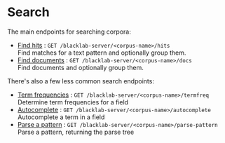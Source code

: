# Search

The main endpoints for searching corpora:

* [Find hits](find-hits) : `GET /blacklab-server/<corpus-name>/hits`<br>Find matches for a text pattern and optionally group them.
* [Find documents](find-documents) : `GET /blacklab-server/<corpus-name>/docs`<br>Find documents and optionally group them.

There's also a few less common search endpoints:

* [Term frequencies](termfreq) : `GET /blacklab-server/<corpus-name>/termfreq`<br>Determine term frequencies for a field
* [Autocomplete](autocomplete) : `GET /blacklab-server/<corpus-name>/autocomplete`<br>
  Autocomplete a term in a field
* [Parse a pattern](parse-pattern.md) : `GET /blacklab-server/<corpus-name>/parse-pattern`<br>
  Parse a pattern, returning the parse tree
